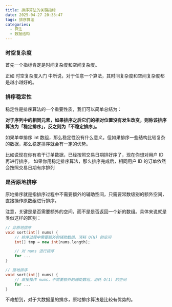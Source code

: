 ```yaml
---
title: 排序算法的关键指标
date: 2025-04-27 20:33:47
tags: 排序算法
categories: 
  - 算法
  - 数据结构
---
```

### 时空复杂度
首先一个指标肯定是时间复杂度和空间复杂度。

正如 时空复杂度入门 中所说，对于任意一个算法，其时间复杂度和空间复杂度都是越小越好的。

### 排序稳定性
稳定性是排序算法的一个重要性质，我们可以简单总结为：

**对于序列中的相同元素，如果排序之后它们的相对位置没有发生改变，则称该排序算法为「稳定排序」，反之则为「不稳定排序」。**

如果单单排序 int 数组，那么稳定性没有什么意义。但如果排序一些结构比较复杂的数据，那么稳定排序就会有一定的优势。

比如说现在你有若干订单数据，已经按照交易日期排好序了，现在你想对用户 ID 再进行排序，
如果你用稳定排序算法，那么排序完成后，相同用户 ID 的订单依然会按照交易日期有序排列

### 是否原地排序
原地排序就是指排序过程中不需要额外的辅助空间，只需要常数级别的额外空间，直接操作原数组进行排序。

注意，关键是是否需要额外的空间，而不是是否返回一个新的数组。具体来说就是类似这样的区别：

``` cpp
// 非原地排序
void sort(int[] nums) {
    // 排序过程中需要额外的辅助数组，消耗 O(N) 的空间
    int[] tmp = new int[nums.length];

    // 对 nums 进行排序
    for ...
}

// 原地排序
void sort(int[] nums) {
    // 直接操作 nums，不需要额外的辅助数组，消耗 O(1) 的空间
    for ...
}
```
不难想到，对于大数据量的排序，原地排序算法是比较有优势的。
